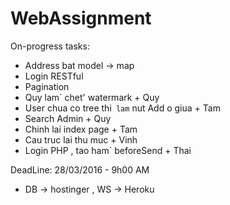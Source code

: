 # WebAssignment

On-progress tasks:
- Address bat model -> map
- Login RESTful
- Pagination
- Quy lam` chet' watermark + Quy
- User chua co tree thi` lam` nut Add o giua + Tam
- Search Admin + Quy
- Chinh lai index page + Tam
- Cau truc lai thu muc + Vinh
- Login PHP , tao ham` beforeSend + Thai

DeadLine: 28/03/2016 - 9h00 AM 


- DB -> hostinger , WS -> Heroku

